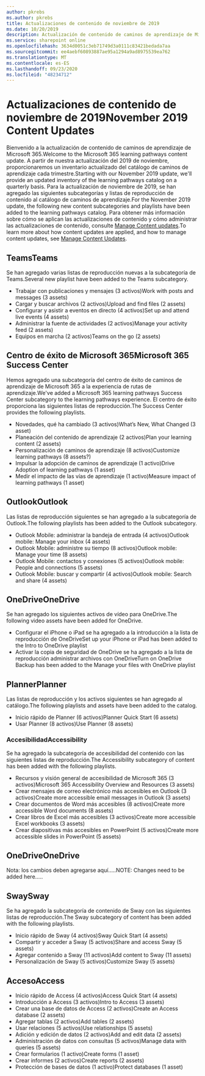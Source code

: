 ```yaml
---
author: pkrebs
ms.author: pkrebs
title: Actualizaciones de contenido de noviembre de 2019
ms.date: 10/20/2019
description: Actualización de contenido de caminos de aprendizaje de Microsoft 365
ms.service: sharepoint online
ms.openlocfilehash: 3634d0051c3eb71749d3a0111c83421bedada7aa
ms.sourcegitcommit: ee4aebf60893887ae95a1294a9ad8975539ea762
ms.translationtype: MT
ms.contentlocale: es-ES
ms.lasthandoff: 09/23/2020
ms.locfileid: "48234712"
---
```

# <a name="november-2019-content-updates"></a><span data-ttu-id="2f668-103">Actualizaciones de contenido de noviembre de 2019</span><span class="sxs-lookup"><span data-stu-id="2f668-103">November 2019 Content Updates</span></span>
<span data-ttu-id="2f668-104">Bienvenido a la actualización de contenido de caminos de aprendizaje de Microsoft 365.</span><span class="sxs-lookup"><span data-stu-id="2f668-104">Welcome to the Microsoft 365 learning pathways content update.</span></span> <span data-ttu-id="2f668-105">A partir de nuestra actualización del 2019 de noviembre, proporcionaremos un inventario actualizado del catálogo de caminos de aprendizaje cada trimestre.</span><span class="sxs-lookup"><span data-stu-id="2f668-105">Starting with our November 2019 update, we'll provide an updated inventory of the learning pathways catalog on a quarterly basis.</span></span> <span data-ttu-id="2f668-106">Para la actualización de noviembre de 2019, se han agregado las siguientes subcategorías y listas de reproducción de contenido al catálogo de caminos de aprendizaje.</span><span class="sxs-lookup"><span data-stu-id="2f668-106">For the November 2019 update, the following new content subcategories and playlists have been added to the learning pathways catalog.</span></span> <span data-ttu-id="2f668-107">Para obtener más información sobre cómo se aplican las actualizaciones de contenido y cómo administrar las actualizaciones de contenido, consulte [Manage Content updates](custom_contentupdatesmanage.md).</span><span class="sxs-lookup"><span data-stu-id="2f668-107">To learn more about how content updates are applied, and how to manage content updates, see [Manage Content Updates](custom_contentupdatesmanage.md).</span></span>    

## <a name="teams"></a><span data-ttu-id="2f668-108">Teams</span><span class="sxs-lookup"><span data-stu-id="2f668-108">Teams</span></span>
<span data-ttu-id="2f668-109">Se han agregado varias listas de reproducción nuevas a la subcategoría de Teams.</span><span class="sxs-lookup"><span data-stu-id="2f668-109">Several new playlist have been added to the Teams subcategory.</span></span>
- <span data-ttu-id="2f668-110">Trabajar con publicaciones y mensajes (3 activos)</span><span class="sxs-lookup"><span data-stu-id="2f668-110">Work with posts and messages (3 assets)</span></span>
- <span data-ttu-id="2f668-111">Cargar y buscar archivos (2 activos)</span><span class="sxs-lookup"><span data-stu-id="2f668-111">Upload and find files (2 assets)</span></span>
- <span data-ttu-id="2f668-112">Configurar y asistir a eventos en directo (4 activos)</span><span class="sxs-lookup"><span data-stu-id="2f668-112">Set up and attend live events (4 assets)</span></span>
- <span data-ttu-id="2f668-113">Administrar la fuente de actividades (2 activos)</span><span class="sxs-lookup"><span data-stu-id="2f668-113">Manage your activity feed (2 assets)</span></span>
- <span data-ttu-id="2f668-114">Equipos en marcha (2 activos)</span><span class="sxs-lookup"><span data-stu-id="2f668-114">Teams on the go (2 assets)</span></span>

## <a name="microsoft-365-success-center"></a><span data-ttu-id="2f668-115">Centro de éxito de Microsoft 365</span><span class="sxs-lookup"><span data-stu-id="2f668-115">Microsoft 365 Success Center</span></span>
<span data-ttu-id="2f668-116">Hemos agregado una subcategoría del centro de éxito de caminos de aprendizaje de Microsoft 365 a la experiencia de rutas de aprendizaje.</span><span class="sxs-lookup"><span data-stu-id="2f668-116">We've added a Microsoft 365 learning pathways Success Center subcategory to the learning pathways experience.</span></span> <span data-ttu-id="2f668-117">El centro de éxito proporciona las siguientes listas de reproducción.</span><span class="sxs-lookup"><span data-stu-id="2f668-117">The Success Center provides the following playlists.</span></span>
- <span data-ttu-id="2f668-118">Novedades, qué ha cambiado (3 activos)</span><span class="sxs-lookup"><span data-stu-id="2f668-118">What’s New, What Changed (3 asset)</span></span>
- <span data-ttu-id="2f668-119">Planeación del contenido de aprendizaje (2 activos)</span><span class="sxs-lookup"><span data-stu-id="2f668-119">Plan your learning content (2 assets)</span></span>
- <span data-ttu-id="2f668-120">Personalización de caminos de aprendizaje (8 activos)</span><span class="sxs-lookup"><span data-stu-id="2f668-120">Customize learning pathways (8 assets?)</span></span>
- <span data-ttu-id="2f668-121">Impulsar la adopción de caminos de aprendizaje (1 activo)</span><span class="sxs-lookup"><span data-stu-id="2f668-121">Drive Adoption of learning pathways (1 asset)</span></span>
- <span data-ttu-id="2f668-122">Medir el impacto de las vías de aprendizaje (1 activo)</span><span class="sxs-lookup"><span data-stu-id="2f668-122">Measure impact of learning pathways (1 asset)</span></span>

## <a name="outlook"></a><span data-ttu-id="2f668-123">Outlook</span><span class="sxs-lookup"><span data-stu-id="2f668-123">Outlook</span></span>
<span data-ttu-id="2f668-124">Las listas de reproducción siguientes se han agregado a la subcategoría de Outlook.</span><span class="sxs-lookup"><span data-stu-id="2f668-124">The following playlists has been added to the Outlook subcategory.</span></span> 
- <span data-ttu-id="2f668-125">Outlook Mobile: administrar la bandeja de entrada (4 activos)</span><span class="sxs-lookup"><span data-stu-id="2f668-125">Outlook mobile: Manage your inbox (4 assets)</span></span>
- <span data-ttu-id="2f668-126">Outlook Mobile: administre su tiempo (8 activos)</span><span class="sxs-lookup"><span data-stu-id="2f668-126">Outlook mobile: Manage your time (8 assets)</span></span>
- <span data-ttu-id="2f668-127">Outlook Mobile: contactos y conexiones (5 activos)</span><span class="sxs-lookup"><span data-stu-id="2f668-127">Outlook mobile: People and connections (5 assets)</span></span>
- <span data-ttu-id="2f668-128">Outlook Mobile: buscar y compartir (4 activos)</span><span class="sxs-lookup"><span data-stu-id="2f668-128">Outlook mobile: Search and share (4 assets)</span></span>

## <a name="onedrive"></a><span data-ttu-id="2f668-129">OneDrive</span><span class="sxs-lookup"><span data-stu-id="2f668-129">OneDrive</span></span>
<span data-ttu-id="2f668-130">Se han agregado los siguientes activos de vídeo para OneDrive.</span><span class="sxs-lookup"><span data-stu-id="2f668-130">The following video assets have been added for OneDrive.</span></span> 
- <span data-ttu-id="2f668-131">Configurar el iPhone o iPad se ha agregado a la introducción a la lista de reproducción de OneDrive</span><span class="sxs-lookup"><span data-stu-id="2f668-131">Set up your iPhone or iPad has been added to the Intro to OneDrive playlist</span></span>
- <span data-ttu-id="2f668-132">Activar la copia de seguridad de OneDrive se ha agregado a la lista de reproducción administrar archivos con OneDrive</span><span class="sxs-lookup"><span data-stu-id="2f668-132">Turn on OneDrive Backup has been added to the Manage your files with OneDrive playlist</span></span>

## <a name="planner"></a><span data-ttu-id="2f668-133">Planner</span><span class="sxs-lookup"><span data-stu-id="2f668-133">Planner</span></span>
<span data-ttu-id="2f668-134">Las listas de reproducción y los activos siguientes se han agregado al catálogo.</span><span class="sxs-lookup"><span data-stu-id="2f668-134">The following playlists and assets have been added to the catalog.</span></span>  
- <span data-ttu-id="2f668-135">Inicio rápido de Planner (6 activos)</span><span class="sxs-lookup"><span data-stu-id="2f668-135">Planner Quick Start (6 assets)</span></span>
- <span data-ttu-id="2f668-136">Usar Planner (8 activos)</span><span class="sxs-lookup"><span data-stu-id="2f668-136">Use Planner (8 assets)</span></span>

### <a name="accessibility"></a><span data-ttu-id="2f668-137">Accesibilidad</span><span class="sxs-lookup"><span data-stu-id="2f668-137">Accessibility</span></span>
<span data-ttu-id="2f668-138">Se ha agregado la subcategoría de accesibilidad del contenido con las siguientes listas de reproducción.</span><span class="sxs-lookup"><span data-stu-id="2f668-138">The Accessibility subcategory of content has been added with the following playlists.</span></span> 
- <span data-ttu-id="2f668-139">Recursos y visión general de accesibilidad de Microsoft 365 (3 activos)</span><span class="sxs-lookup"><span data-stu-id="2f668-139">Microsoft 365 Accessibility Overview and Resources (3 assets)</span></span>
- <span data-ttu-id="2f668-140">Crear mensajes de correo electrónico más accesibles en Outlook (3 activos)</span><span class="sxs-lookup"><span data-stu-id="2f668-140">Create more accessible email messages in Outlook (3 assets)</span></span>
- <span data-ttu-id="2f668-141">Crear documentos de Word más accesibles (8 activos)</span><span class="sxs-lookup"><span data-stu-id="2f668-141">Create more accessible Word documents (8 assets)</span></span>
- <span data-ttu-id="2f668-142">Crear libros de Excel más accesibles (3 activos)</span><span class="sxs-lookup"><span data-stu-id="2f668-142">Create more accessible Excel workbooks (3 assets)</span></span>
- <span data-ttu-id="2f668-143">Crear diapositivas más accesibles en PowerPoint (5 activos)</span><span class="sxs-lookup"><span data-stu-id="2f668-143">Create more accessible slides in PowerPoint (5 assets)</span></span>

## <a name="onedrive"></a><span data-ttu-id="2f668-144">OneDrive</span><span class="sxs-lookup"><span data-stu-id="2f668-144">OneDrive</span></span>
<span data-ttu-id="2f668-145">Nota: los cambios deben agregarse aquí.....</span><span class="sxs-lookup"><span data-stu-id="2f668-145">NOTE: Changes need to be added here.....</span></span>

## <a name="sway"></a><span data-ttu-id="2f668-146">Sway</span><span class="sxs-lookup"><span data-stu-id="2f668-146">Sway</span></span>
<span data-ttu-id="2f668-147">Se ha agregado la subcategoría de contenido de Sway con las siguientes listas de reproducción.</span><span class="sxs-lookup"><span data-stu-id="2f668-147">The Sway subcategory of content has been added with the following playlists.</span></span> 
- <span data-ttu-id="2f668-148">Inicio rápido de Sway (4 activos)</span><span class="sxs-lookup"><span data-stu-id="2f668-148">Sway Quick Start (4 assets)</span></span>
- <span data-ttu-id="2f668-149">Compartir y acceder a Sway (5 activos)</span><span class="sxs-lookup"><span data-stu-id="2f668-149">Share and access Sway (5 assets)</span></span>
- <span data-ttu-id="2f668-150">Agregar contenido a Sway (11 activos)</span><span class="sxs-lookup"><span data-stu-id="2f668-150">Add content to Sway (11 assets)</span></span>
- <span data-ttu-id="2f668-151">Personalización de Sway (5 activos)</span><span class="sxs-lookup"><span data-stu-id="2f668-151">Customize Sway (5 assets)</span></span>

## <a name="access"></a><span data-ttu-id="2f668-152">Acceso</span><span class="sxs-lookup"><span data-stu-id="2f668-152">Access</span></span>
- <span data-ttu-id="2f668-153">Inicio rápido de Access (4 activos)</span><span class="sxs-lookup"><span data-stu-id="2f668-153">Access Quick Start (4 assets)</span></span>
- <span data-ttu-id="2f668-154">Introducción a Access (3 activos)</span><span class="sxs-lookup"><span data-stu-id="2f668-154">Intro to Access (3 assets)</span></span>
- <span data-ttu-id="2f668-155">Crear una base de datos de Access (2 activos)</span><span class="sxs-lookup"><span data-stu-id="2f668-155">Create an Access database (2 assets)</span></span>
- <span data-ttu-id="2f668-156">Agregar tablas (2 activos)</span><span class="sxs-lookup"><span data-stu-id="2f668-156">Add tables (2 assets)</span></span>
- <span data-ttu-id="2f668-157">Usar relaciones (5 activos)</span><span class="sxs-lookup"><span data-stu-id="2f668-157">Use relationships (5 assets)</span></span>
- <span data-ttu-id="2f668-158">Adición y edición de datos (2 activos)</span><span class="sxs-lookup"><span data-stu-id="2f668-158">Add and edit data (2 assets)</span></span>
- <span data-ttu-id="2f668-159">Administración de datos con consultas (5 activos)</span><span class="sxs-lookup"><span data-stu-id="2f668-159">Manage data with queries (5 assets)</span></span>
- <span data-ttu-id="2f668-160">Crear formularios (1 activo)</span><span class="sxs-lookup"><span data-stu-id="2f668-160">Create forms (1 asset)</span></span>
- <span data-ttu-id="2f668-161">Crear informes (2 activos)</span><span class="sxs-lookup"><span data-stu-id="2f668-161">Create reports (2 assets)</span></span>
- <span data-ttu-id="2f668-162">Protección de bases de datos (1 activo)</span><span class="sxs-lookup"><span data-stu-id="2f668-162">Protect databases (1 asset)</span></span>

